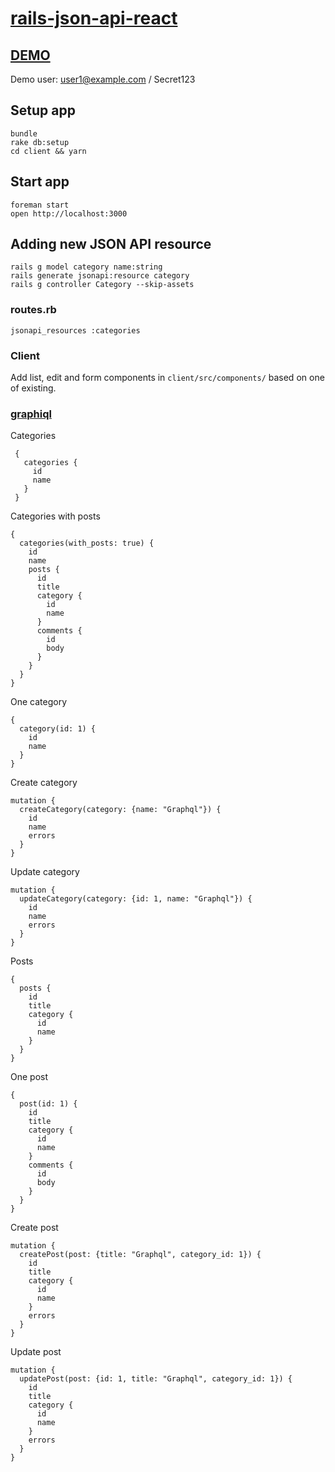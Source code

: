 # [rails-json-api-react](https://github.com/tb/rails-json-api-react)

## [DEMO](https://rails-json-api-react.herokuapp.com)

Demo user: user1@example.com / Secret123

## Setup app

    bundle
    rake db:setup
    cd client && yarn

## Start app

    foreman start
    open http://localhost:3000

## Adding new JSON API resource

    rails g model category name:string
    rails generate jsonapi:resource category
    rails g controller Category --skip-assets

### routes.rb

    jsonapi_resources :categories

### Client

Add list, edit and form components in `client/src/components/` based on one of existing.

### [graphiql](http://localhost:3001/graphiql)

Categories

     {
       categories {
         id
         name
       }
     }

Categories with posts

    {
      categories(with_posts: true) {
        id
        name
        posts {
          id
          title
          category {
            id
            name
          }
          comments {
            id
            body
          }
        }
      }
    }

One category
    
    {
      category(id: 1) {
        id
        name
      }
    }

Create category

    mutation {
      createCategory(category: {name: "Graphql"}) {
        id
        name
        errors
      }
    }

Update category

    mutation {
      updateCategory(category: {id: 1, name: "Graphql"}) {
        id
        name
        errors
      }
    }

Posts

    {
      posts {
        id
        title
        category {
          id
          name
        }
      }
    }

One post

    {
      post(id: 1) {
        id
        title
        category {
          id
          name
        }
        comments {
          id
          body
        }
      }
    }

Create post

    mutation {
      createPost(post: {title: "Graphql", category_id: 1}) {
        id
        title
        category {
          id
          name
        }
        errors
      }
    }

Update post

    mutation {
      updatePost(post: {id: 1, title: "Graphql", category_id: 1}) {
        id
        title
        category {
          id
          name
        }
        errors
      }
    }
